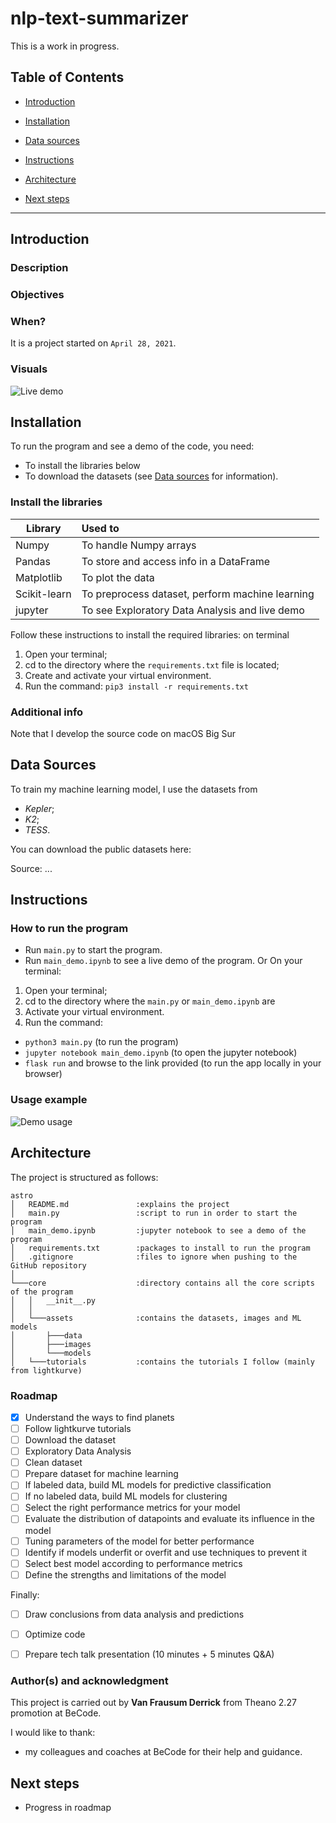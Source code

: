 # nlp-text-summarizer
This is a work in progress.


## Table of Contents

- [Introduction](#introduction)

- [Installation](#installation)

- [Data sources](#data-sources)

- [Instructions](#instructions)

- [Architecture](#architecture)

- [Next steps](#next-steps)

---

## Introduction
### Description


### Objectives


### When?
It is a project started on `April 28, 2021`.

### Visuals
![Live demo](core/assets/images/live_demo.png)


## Installation
To run the program and see a demo of the code, you need:
- To install the libraries below
- To download the datasets (see [Data sources](#data-sources) for information).

### Install the libraries
| Library          | Used to                                        |
| ---------------- | :----------------------------------------------|
| Numpy            | To handle Numpy arrays                         |
| Pandas           | To store and access info in a DataFrame        |
| Matplotlib       | To plot the data                               |
| Scikit-learn     | To preprocess dataset, perform machine learning|
| jupyter          | To see Exploratory Data Analysis and live demo |


Follow these instructions to install the required libraries: on terminal
1. Open your terminal;
2. cd to the directory where the `requirements.txt` file is located;
3. Create and activate your virtual environment.
4. Run the command: 
```pip3 install -r requirements.txt```

### Additional info
Note that I develop the source code on macOS Big Sur

## Data Sources
To train my machine learning model, I use the datasets from
- *Kepler*;
- *K2*;
- *TESS*.

You can download the public datasets here: 

Source:
...

## Instructions
### How to run the program
- Run `main.py` to start the program.
- Run `main_demo.ipynb` to see a live demo of the program.
Or
On your terminal:
1. Open your terminal;
2. cd to the directory where the `main.py` or `main_demo.ipynb` are
3. Activate your virtual environment.
4. Run the command:
- `python3 main.py` (to run the program)
- `jupyter notebook main_demo.ipynb` (to open the jupyter notebook)
- `flask run` and browse to the link provided (to run the app locally in your browser)


### Usage example
![Demo usage](core/assets/images/demo_usage.png)



## Architecture
The project is structured as follows:

```
astro
│   README.md               :explains the project
│   main.py                 :script to run in order to start the program
│   main_demo.ipynb         :jupyter notebook to see a demo of the program
│   requirements.txt        :packages to install to run the program
│   .gitignore              :files to ignore when pushing to the GitHub repository
│
└───core                    :directory contains all the core scripts of the program
│   │   __init__.py
│   │
│   └───assets              :contains the datasets, images and ML models
│       ├───data
│       ├───images
│       └───models
│   └───tutorials           :contains the tutorials I follow (mainly from lightkurve)
```

### Roadmap
- [x] Understand the ways to find planets
- [ ] Follow lightkurve tutorials
- [ ] Download the dataset
- [ ] Exploratory Data Analysis
- [ ] Clean dataset
- [ ] Prepare dataset for machine learning
- [ ] If labeled data, build ML models for predictive classification
- [ ] If no labeled data, build ML models for clustering
- [ ] Select the right performance metrics for your model
- [ ] Evaluate the distribution of datapoints and evaluate its influence in the model
- [ ] Tuning parameters of the model for better performance
- [ ] Identify if models underfit or overfit and use techniques to prevent it
- [ ] Select best model according to performance metrics
- [ ] Define the strengths and limitations of the model

Finally:
- [ ] Draw conclusions from data analysis and predictions
- [ ] Optimize code
- [ ] Prepare tech talk presentation (10 minutes + 5 minutes Q&A)


### Author(s) and acknowledgment
This project is carried out by **Van Frausum Derrick** 
from Theano 2.27 promotion at BeCode.

I would like to thank:
- my colleagues and coaches at BeCode for their help and guidance.


## Next steps
- Progress in roadmap

